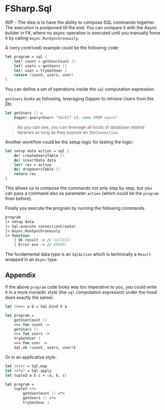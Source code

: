 # FSharp.Sql

WIP - The idea is to have the ability to compose SQL commands together.  
The execution is postponed till the end. You can compare it with the Async builder in F#, where no async operation is executed until you manually force it by calling `Async.RunSynchronously`.

A (very contrived) example could be the following code:

```fsharp
let program = sql {
    let! count = getUserCount ()
    let! users = getUsers ()
    let! user = tryGetUser 1
    return (count, users, user)
}
````

You can define a set of operations inside the `sql` computation expression.

`getUsers` looks as following, leveraging Dapper to retrieve Users from the Db:

```fsharp
let getUsers () =
    Dapper.query<User> "SELECT id, name FROM users"
```

> As you can see, you can leverage all kinds of database related libraries as long as they expose an `IDbConnection`.

Another workflow could be the setup logic for testing the logic:

```fsharp
let setup data action = sql {
    do! createUsersTable ()
    do! insertData data
    let! res = action
    do! dropUsersTable ()
    return res
}
```

This allows us to compose the commands not only step by step, but you can pass a command also as parameter `action` (which could be the `program` from before).

Finally you execute the program by running the following commands.

```fsharp
program
|> setup data
|> Sql.execute connectionCreator
|> Async.RunSynchronously
|> function
    | Ok result -> // SUCCESS!
    | Error exn -> // ERROR!
```

The fundamental data type is an `SqlAction` which is technically a `Result` wrapped in an `Async` type.

## Appendix

If the above `program` code looks way too imperative to you, you could write it in a more monadic style (the `sql` computation expression under the hood does exactly the same):

``` fsharp
let (>>=) a b = Sql.bind b a

let program =
    getUserCount ()
    >>= fun count ->
    getUsers ()
    >>= fun users ->
    tryGetUser 1
    >>= fun user ->
    Sql.ok (count, users, user)k
```

Or in an applicative style:

```fsharp
let (<!>) = Sql.map
let (<*>) = Sql.apply
let tuple3 a b c = (a, b, c)

let program =
    tuple3 <!>
        getUserCount () <*>
        getUsers () <*>
        tryGetUser 1
```
